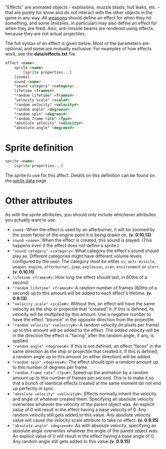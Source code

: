 "Effects" are animated objects - explosions, muzzle blasts, hull leaks, etc. - that are purely for show and do not interact with the other objects in the game in any way. All [weapons](CreatingOutfits) should define an effect for when they hit something, and some (missiles, in particular) may also define an effect for when they are fired. Also, anti-missile beams are rendered using effects, because they are not actual projectiles.

The full syntax of an effect is given below. Most of the parameters are optional, and some are mutually exclusive. For examples of how effects work, see the **data/effects.txt** file.

```html
effect <name>
	sprite <name>
		[sprite properties...]
	[zooms]
	sound <name>
	"sound category" <category>
	lifetime <frames#>
	"random lifetime" <frames#>
	"velocity scale" <scale#>
	"random velocity" <velocity#>
	"random angle" <degrees#>
	"random spin" <degrees#>
	"random frame rate" <fps#>
	"absolute velocity" <velocity#>
	"absolute angle" <degrees#>
```

# Sprite definition

```html
sprite <name>
	[sprite properties...]
```

The sprite to use for this affect. Details on this definition can be found on the [sprite data](SpriteData) page.

# Other attributes

As with the sprite attributes, you should only include whichever attributes you actually want to use.

* `zooms`: When the effect is used by an afterburner, it will be zoomed by the zoom factor of the engine point it is being drawn on. **(v. 0.10.13)**
* `sound <name>`: When the effect is created, this sound is played. (This happens even if the effect does not define a sprite.)
* `"sound category" <category>`: What category the effect's sound should play as. Different categories might have different volume levels configured by the user. The category must be either `ui`, `anti-missile`, `weapon`, `engine`, `afterburner`, `jump`, `explosion`, `scan`, `environment` or `alert`. **(v. 0.10.11)**
* `lifetime <frames#>`: How long the effect should last, in 60ths of a second.
* `"random lifetime" <frames#>`: A random number of frames (60ths of a second) up to this amount will be added to each effect's lifetime. **(v. 0.9.13)**
* `"velocity scale" <scale#>`: Without this, an effect will have the same velocity as the ship or projectile that "created" it. If this is defined, its velocity will be multiplied by this amount. Use a negative number to have the effect "bounce" in the opposite direction from the projectile.
* `"random velocity" <velocity#>`: A random velocity (in pixels per frame) up to this amount will be added to the effect. The added velocity will be in the direction the effect is "facing" after the random angle, if any, is applied.
* `"random angle" <degrees#>`: If this is not defined, an effect "faces" in the same direction as the ship or projectile that created it. If this is defined, a random angle up to this amount (in either direction) will be added.
* `"random spin" <degrees#>`: The effect should spin a random amount up to this number of degrees per frame.
* `"random frame rate" <fps#>`: Speed up the animation by a random amount up to this number of frames per second. This is to make it so that a bunch of identical effects created at the same moment do not end up perfectly in sync.
* `"absolute velocity" <velocity#>`: Effects normally inherit the velocity and angle of whatever created them. Specifying an absolute velocity overwrites whatever the velocity of the parent object was. An explicit value of 0 will result in the effect having a base velocity of 0. Any random velocity still gets added to this value. Any absolute velocity value will cause the velocity scale attribute to take no effect. **(v. 0.9.15)**
* `"absolute angle" <degrees#>`: As with absolute velocity, specifying an absolute angle overwrites whatever the angle of the parent object was. An explicit value of 0 will result in the effect having a base angle of 0. Any random angle still gets added to this value.**(v. 0.9.15)**
